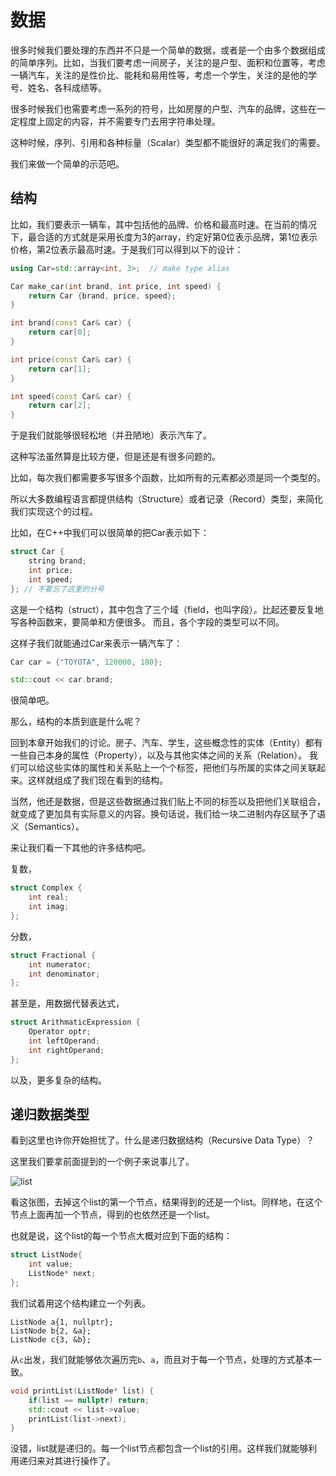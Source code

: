 # 数据

很多时候我们要处理的东西并不只是一个简单的数据，或者是一个由多个数据组成的简单序列。比如，当我们要考虑一间房子，关注的是户型、面积和位置等，考虑一辆汽车，关注的是性价比、能耗和易用性等，考虑一个学生，关注的是他的学号、姓名、各科成绩等。

很多时候我们也需要考虑一系列的符号，比如房屋的户型、汽车的品牌，这些在一定程度上固定的内容，并不需要专门去用字符串处理。

这种时候，序列、引用和各种标量（Scalar）类型都不能很好的满足我们的需要。

我们来做一个简单的示范吧。

## 结构

比如，我们要表示一辆车，其中包括他的品牌、价格和最高时速。在当前的情况下，最合适的方式就是采用长度为3的array，约定好第0位表示品牌，第1位表示价格，第2位表示最高时速。于是我们可以得到以下的设计：

```c++
using Car=std::array<int, 3>;  // make type alias

Car make_car(int brand, int price, int speed) {
    return Car {brand, price, speed};
}

int brand(const Car& car) {
    return car[0];
}

int price(const Car& car) {
    return car[1];
}

int speed(const Car& car) {
    return car[2];
}
```
于是我们就能够很轻松地（并丑陋地）表示汽车了。

这种写法虽然算是比较方便，但是还是有很多问题的。

比如，每次我们都需要多写很多个函数，比如所有的元素都必须是同一个类型的。

所以大多数编程语言都提供结构（Structure）或者记录（Record）类型，来简化我们实现这个的过程。

比如，在C++中我们可以很简单的把Car表示如下：
```c++
struct Car {
    string brand;
    int price;
    int speed;
}; // 不要忘了这里的分号
```
这是一个结构（struct），其中包含了三个域（field，也叫字段）。比起还要反复地写各种函数来，要简单和方便很多。
而且，各个字段的类型可以不同。

这样子我们就能通过Car来表示一辆汽车了：
```c++
Car car = {"TOYOTA", 120000, 180};

std::cout << car.brand;
```
很简单吧。

那么，结构的本质到底是什么呢？

回到本章开始我们的讨论。房子、汽车、学生，这些概念性的实体（Entity）都有一些自己本身的属性（Property），以及与其他实体之间的关系（Relation）。
我们可以给这些实体的属性和关系贴上一个个标签，把他们与所属的实体之间关联起来。这样就组成了我们现在看到的结构。

当然，他还是数据，但是这些数据通过我们贴上不同的标签以及把他们关联组合，就变成了更加具有实际意义的内容。换句话说，我们给一块二进制内存区赋予了语义（Semantics）。

来让我们看一下其他的许多结构吧。

复数，
```c++
struct Complex {
    int real;
    int imag;
};
```
分数，
```c++
struct Fractional {
    int numerator;
    int denominator;
};
```
甚至是，用数据代替表达式，
```c++
struct ArithmaticExpression {
    Operator optr;
    int leftOperand;
    int rightOperand;
};
```
以及，更多复杂的结构。

## 递归数据类型

看到这里也许你开始担忧了。什么是递归数据结构（Recursive Data Type）？

这里我们要拿前面提到的一个例子来说事儿了。

![list](https://upload.wikimedia.org/wikipedia/commons/thumb/1/1b/Cons-cells.svg/320px-Cons-cells.svg.png)

看这张图，去掉这个list的第一个节点，结果得到的还是一个list。同样地，在这个节点上面再加一个节点，得到的也依然还是一个list。

也就是说，这个list的每一个节点大概对应到下面的结构：
```c++
struct ListNode{
    int value;
    ListNode* next;
};
```

我们试着用这个结构建立一个列表。
```
ListNode a{1, nullptr};
ListNode b{2, &a};
ListNode c{3, &b};
```
从`c`出发，我们就能够依次遍历完`b`、`a`，而且对于每一个节点，处理的方式基本一致。
```c++
void printList(ListNode* list) {
    if(list == nullptr) return;
    std::cout << list->value;
    printList(list->next);
}
```
没错，list就是递归的。每一个list节点都包含一个list的引用。这样我们就能够利用递归来对其进行操作了。